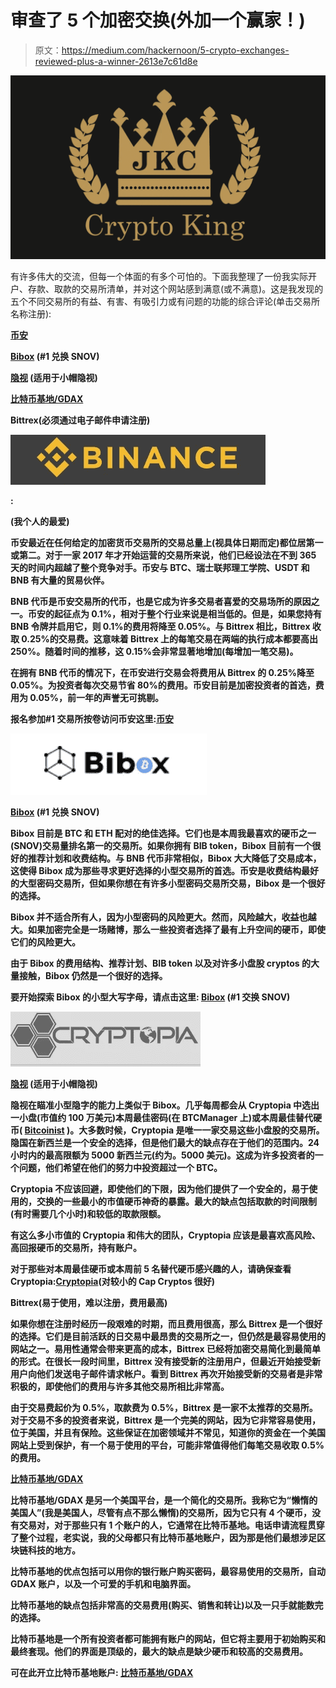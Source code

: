 # 审查了 5 个加密交换(外加一个赢家！)

> 原文：<https://medium.com/hackernoon/5-crypto-exchanges-reviewed-plus-a-winner-2613e7c61d8e>

![](img/5b3cdc7d8b36af6d77d013b23b7fcd36.png)

有许多伟大的交流，但每一个体面的有多个可怕的。下面我整理了一份我实际开户、存款、取款的交易所清单，并对这个网站感到满意(或不满意)。这是我发现的五个不同交易所的有益、有害、有吸引力或有问题的功能的综合评论(单击交易所名称注册):

[**币安**](https://www.binance.com/?ref=15316928)

**[**Bibox**](https://www.bibox.com/login/register?id=11305470&lang=en) **(#1 兑换 SNOV)****

**[**隐视**](https://www.cryptopia.co.nz/Register?referrer=JaketheCryptoKing) **(适用于小帽隐视)****

**[**比特币基地/GDAX**](https://www.coinbase.com/join/5a09ab7b4a50da030fd58b20)**

**Bittrex(必须通过电子邮件申请注册)**

**![](img/ac88aab2557fc51d9ccb3e0cc517b16a.png)**

**[](https://www.binance.com/?ref=15316928)****:******

****(我个人的最爱)****

****币安最近在任何给定的加密货币交易所的交易总量上(视具体日期而定)都位居第一或第二。对于一家 2017 年才开始运营的交易所来说，他们已经设法在不到 365 天的时间内超越了整个竞争对手。币安与 BTC、瑞士联邦理工学院、USDT 和 BNB 有大量的贸易伙伴。****

****BNB 代币是币安交易所的代币，也是它成为许多交易者喜爱的交易场所的原因之一。币安的起征点为 0.1%，相对于整个行业来说是相当低的。但是，如果您持有 BNB 令牌并启用它，则 0.1%的费用将降至 0.05%。与 Bittrex 相比，Bittrex 收取 0.25%的交易费。这意味着 Bittrex 上的每笔交易在两端的执行成本都要高出 250%。随着时间的推移，这 0.15%会非常显著地增加(每增加一笔交易)。****

****在拥有 BNB 代币的情况下，在币安进行交易会将费用从 Bittrex 的 0.25%降至 0.05%。为投资者每次交易节省 80%的费用。币安目前是加密投资者的首选，费用为 0.05%，前一年的声誉无可挑剔。****

****报名参加#1 交易所按卷访问币安这里:[**币安**](https://www.binance.com/?ref=15316928)****

****![](img/1e99fe8765b7feccfa65121c8b0f4fb8.png)****

****[**Bibox**](https://www.bibox.com/login/register?id=11305470&lang=en) **(#1 兑换 SNOV)******

****Bibox 目前是 BTC 和 ETH 配对的绝佳选择。它们也是本周我最喜欢的硬币之一(SNOV)交易量排名第一的交易所。如果你拥有 BIB token，Bibox 目前有一个很好的推荐计划和收费结构。与 BNB 代币非常相似，Bibox 大大降低了交易成本，这使得 Bibox 成为那些寻求更好选择的小型交易所的首选。币安是收费结构最好的大型密码交易所，但如果你想在有许多小型密码交易所交易，Bibox 是一个很好的选择。****

****Bibox 并不适合所有人，因为小型密码的风险更大。然而，风险越大，收益也越大。如果加密完全是一场赌博，那么一些投资者选择了最有上升空间的硬币，即使它们的风险更大。****

****由于 Bibox 的费用结构、推荐计划、BIB token 以及对许多小盘股 cryptos 的大量接触，Bibox 仍然是一个很好的选择。****

****要开始探索 Bibox 的小型大写字母，请点击这里: [**Bibox**](https://www.bibox.com/login/register?id=11305470&lang=en) **(#1 交换 SNOV)******

****![](img/c1321d556302d9af244e71ef16148a2d.png)****

****[**隐视**](https://www.cryptopia.co.nz/Register?referrer=JaketheCryptoKing) **(适用于小帽隐视)******

****隐视在瞄准小型隐字的能力上类似于 Bibox。几乎每周都会从 Cryptopia 中选出一小盘(市值约 100 万美元)本周最佳密码(在 BTCManager 上)或本周最佳替代硬币( [Bitcoinist](https://hackernoon.com/tagged/bitcoinist) )。大多数时候，Cryptopia 是唯一一家交易这些小盘股的交易所。隐国在新西兰是一个安全的选择，但是他们最大的缺点存在于他们的范围内。24 小时内的最高限额为 5000 新西兰元(约为。5000 美元)。这成为许多投资者的一个问题，他们希望在他们的努力中投资超过一个 BTC。****

****Cryptopia 不应该回避，即使他们的下限，因为他们提供了一个安全的，易于使用的，交换的一些最小的市值硬币神奇的暴露。最大的缺点包括取款的时间限制(有时需要几个小时)和较低的取款限额。****

****有这么多小市值的 Cryptopia 和伟大的团队，Cryptopia 应该是最喜欢高风险、高回报硬币的交易所，持有账户。****

****对于那些对本周最佳硬币或本周前 5 名替代硬币感兴趣的人，请确保查看 Cryptopia:[**Cryptopia**](https://www.cryptopia.co.nz/Register?referrer=JaketheCryptoKing)**(对较小的 Cap Cryptos 很好)******

******Bittrex(易于使用，难以注册，费用最高)******

****如果你想在注册时经历一段艰难的时期，而且费用很高，那么 Bittrex 是一个很好的选择。它们是目前活跃的日交易中最昂贵的交易所之一，但仍然是最容易使用的网站之一。易用性通常会带来更高的成本，Bittrex 已经将加密交易简化到最简单的形式。在很长一段时间里，Bittrex 没有接受新的注册用户，但最近开始接受新用户向他们发送电子邮件请求帐户。看到 Bittrex 再次开始接受新的交易者是非常积极的，即使他们的费用与许多其他交易所相比非常高。****

****由于交易费起价为 0.5%，取款费为 0.5%，Bittrex 是一家不太推荐的交易所。对于交易不多的投资者来说，Bittrex 是一个完美的网站，因为它非常容易使用，位于美国，并且有保险。这些保证在加密领域并不常见，知道你的资金在一个美国网站上受到保护，有一个易于使用的平台，可能非常值得他们每笔交易收取 0.5%的费用。****

****[**比特币基地/GDAX**](https://www.coinbase.com/join/5a09ab7b4a50da030fd58b20)****

****比特币基地/GDAX 是另一个美国平台，是一个简化的交易所。我称它为“懒惰的美国人”(我是美国人，尽管有点不那么懒惰)的交易所，因为它只有 4 个硬币，没有交易对，对于那些只有 1 个账户的人，它通常在比特币基地。电话申请流程贯穿了整个过程，老实说，我的父母都只有比特币基地账户，因为那是他们最想涉足区块链科技的地方。****

****比特币基地的优点包括可以用你的银行账户购买密码，最容易使用的交易所，自动 GDAX 账户，以及一个可爱的手机和电脑界面。****

****比特币基地的缺点包括非常高的交易费用(购买、销售和转让)以及一只手就能数完的选择。****

****比特币基地是一个所有投资者都可能拥有账户的网站，但它将主要用于初始购买和最终套现。他们的界面是顶级的，最大的缺点是缺少硬币和较高的交易费用。****

****可在此开立比特币基地账户: [**比特币基地/GDAX**](https://www.coinbase.com/join/5a09ab7b4a50da030fd58b20)****